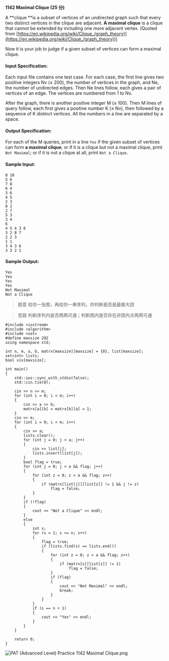 **1142 Maximal Clique (25 分)**

A **clique **is a subset of vertices of an undirected graph such that every two distinct vertices in the clique are adjacent. **A maximal clique** is a clique that cannot be extended by including one more adjacent vertex. (Quoted from [https://en.wikipedia.org/wiki/Clique_(graph_theory)](https://en.wikipedia.org/wiki/Clique_(graph_theory)))

Now it is your job to judge if a given subset of vertices can form a maximal clique.

#### Input Specification:
Each input file contains one test case. For each case, the first line gives two positive integers Nv (≤ 200), the number of vertices in the graph, and Ne, the number of undirected edges. Then Ne lines follow, each gives a pair of vertices of an edge. The vertices are numbered from 1 to Nv.

After the graph, there is another positive integer M (≤ 100). Then M lines of query follow, each first gives a positive number K (≤ Nv), then followed by a sequence of K distinct vertices. All the numbers in a line are separated by a space.

#### Output Specification:
For each of the M queries, print in a line `Yes` if the given subset of vertices can form **a maximal clique**; or if it is a clique but not a maximal clique, print `Not Maximal`; or if it is not a clique at all, print `Not a Clique`.

#### Sample Input:
```
8 10
5 6
7 8
6 4
3 6
4 5
2 3
8 2
2 7
5 3
3 4
6
4 5 4 3 6
3 2 8 7
2 2 3
1 1
3 4 3 6
3 3 2 1
```
#### Sample Output:
```
Yes
Yes
Yes
Yes
Not Maximal
Not a Clique
```

>题意 给你一张图，再给你一串序列，你判断是否是最极大团

>思路 判断序列内是否两两可通；判断图内是否存在非团内点两两可通


```
#include <iostream>
#include <algorithm>
#include <set>
#define maxsize 202
using namespace std;

int n, m, a, b, matrx[maxsize][maxsize] = {0}, list[maxsize];
set<int> lists;
bool vis[maxsize];

int main()
{
    std::ios::sync_with_stdio(false);
    std::cin.tie(0);

    cin >> n >> m;
    for (int i = 0; i < m; i++)
    {
        cin >> a >> b;
        matrx[a][b] = matrx[b][a] = 1;
    }
    cin >> m;
    for (int i = 0; i < m; i++)
    {
        cin >> a;
		lists.clear();
        for (int j = 0; j < a; j++)
        {
            cin >> list[j];
            lists.insert(list[j]);
        }
        bool flag = true;
        for (int j = 0; j < a && flag; j++)
        {
            for (int z = 0; z < a && flag; z++)
            {
                if (matrx[list[j]][list[z]] != 1 && j != z)
                    flag = false;
            }
        }
        if (!flag)
        {
            cout << "Not a Clique" << endl;
        }
        else
        {
            int s;
            for (s = 1; s <= n; s++)
            {
                flag = true;
                if (lists.find(s) == lists.end())
                {
                    for (int z = 0; z < a && flag; z++)
                    {
                        if (matrx[s][list[z]] != 1)
                            flag = false;
                    }
                    if (flag)
                    {
                        cout << "Not Maximal" << endl;
                        break;
                    }
                }
            }
            if (s == n + 1)
            {
                cout << "Yes" << endl;
            }
        }
    }

    return 0;
}
```

![PAT (Advanced Level) Practice 1142 Maximal Clique.png][1]


[1]: http://alomerry.com/usr/uploads/2020/01/946504653.png